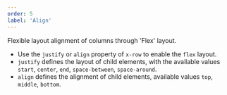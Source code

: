 ```yaml
---
order: 5
label: 'Align'
---
```


Flexible layout alignment of columns through 'Flex' layout.

- Use the `justify` or `align` property of `x-row` to enable the `flex` layout.
- `justify` defines the layout of child elements, with the available values `start`, `center`, `end`, `space-between`, `space-around`.
- `align` defines the alignment of child elements, available values `top`, `middle`, `bottom`.
